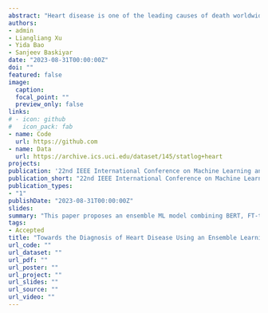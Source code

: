 ```yaml
---
abstract: "Heart disease is one of the leading causes of death worldwide. Understanding the presence of heart disease is crucial for timely intervention and effective management. However, it is still a challenging task to accurately diagnose and treat heart disease. In this paper, we propose an ensemble machine learning model that combines the predictive power of three state-of-the-art machine learning algorithms: BERT (Bidirectional Encoder Representations from Transformers), FT-transformer, and XGBoost. Through extensive training and evaluation, we assess the performance of our model using established metrics such as accuracy, precision, recall, F1-score, and receiver operating characteristic (ROC) curve analysis. The results obtained demonstrate the effectiveness and validity of our machine learning system in predicting heart disease accurately. This paper presents a promising approach that can assist healthcare professionals in making informed decisions and improving patient outcomes, enhances our understanding of heart disease patterns, and contributes to the development of effective diagnostic and treatment approaches."
authors:
- admin
- Liangliang Xu
- Yida Bao
- Sanjeev Baskiyar
date: "2023-08-31T00:00:00Z"
doi: ""
featured: false
image:
  caption:
  focal_point: ""
  preview_only: false
links:
# - icon: github
#   icon_pack: fab
- name: Code
  url: https://github.com
- name: Data
  url: https://archive.ics.uci.edu/dataset/145/statlog+heart
projects:
publication: '22nd IEEE International Conference on Machine Learning and Applications'
publication_short: "22nd IEEE International Conference on Machine Learning and Applications (ICMLA). Accepted"
publication_types:
- "1"
publishDate: "2023-08-31T00:00:00Z"
slides:
summary: "This paper proposes an ensemble ML model combining BERT, FT-transformer, and XGBoost for accurate heart disease prediction. Validated results show promise for healthcare."
tags:
- Accepted
title: "Towards the Diagnosis of Heart Disease Using an Ensemble Learning Approach"
url_code: ""
url_dataset: ""
url_pdf: ""
url_poster: ""
url_project: ""
url_slides: ""
url_source: ""
url_video: ""
---
```


